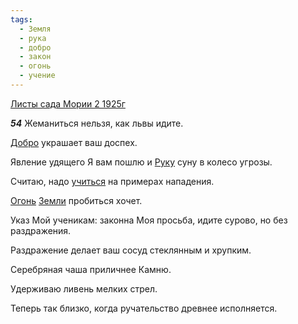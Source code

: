 ```yaml
---
tags:
  - Земля
  - рука
  - добро
  - закон
  - огонь
  - учение
---
```


[Листы сада Мории 2 1925г](/agni/1925)

___54___
Жеманиться нельзя, как львы идите.   

[Добро](/tag/#добро) украшает ваш доспех.   

Явление удящего Я вам пошлю и [Руку](/tag/#рука) суну в колесо угрозы.   

Считаю, надо [учиться](/tag/#учение) на примерах нападения.   

[Огонь](/tag/#огонь) [Земли](/tag/#Земля) пробиться хочет.   

Указ Мой ученикам: законна Моя просьба, идите сурово, но без раздражения.   

Раздражение делает ваш сосуд стеклянным и хрупким.   

Серебряная чаша приличнее Камню.   

Удерживаю ливень мелких стрел.   

Теперь так близко, когда ручательство древнее исполняется.   

